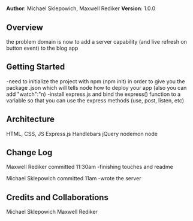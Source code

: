 # 

**Author**: Michael Sklepowich, Maxwell Rediker
**Version**: 1.0.0

## Overview
<!-- Provide a high level overview of what this application is and why you are building it, beyond the fact that it's an assignment for a Code Fellows 301 class. (i.e. What's your problem domain?) -->
the problem domain is now to add a server capability (and live refresh on button event) to the blog app

## Getting Started
<!-- What are the steps that a user must take in order to build this app on their own machine and get it running? -->
-need to initialize the project with npm (npm init) in order to give you the package .json which will tells node how to deploy your app (also you can add "watch":"n)
-install express.js and bind the express() function to a variable so that you can use the express methods (use, post, listen, etc)



## Architecture
<!-- Provide a detailed description of the application design. What technologies (languages, libraries, etc) you're using, and any other relevant design information. -->
HTML, CSS, JS
Express.js
Handlebars
jQuery
nodemon
node

## Change Log
<!-- Use this are to document the iterative changes made to your application as each feature is successfully implemented. Use time stamps. Here's an examples:-->

Maxwell Rediker committed 11:30am
-finishing touches and readme

Michael Sklepowich committed 11am
-wrote the server

## Credits and Collaborations
<!-- Give credit (and a link) to other people or resources that helped you build this application. -->
Michael Sklepowich
Maxwell Rediker
